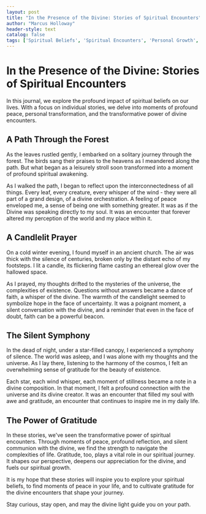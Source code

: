 ```yaml
---
layout: post
title: "In the Presence of the Divine: Stories of Spiritual Encounters"
author: "Marcus Holloway"
header-style: text
catalog: false
tags: ['Spiritual Beliefs', 'Spiritual Encounters', 'Personal Growth', 'Gratitude', 'Divine Presence']
---
```


# In the Presence of the Divine: Stories of Spiritual Encounters  

In this journal, we explore the profound impact of spiritual beliefs on our lives. With a focus on individual stories, we delve into moments of profound peace, personal transformation, and the transformative power of divine encounters.  

## A Path Through the Forest  

As the leaves rustled gently, I embarked on a solitary journey through the forest. The birds sang their praises to the heavens as I meandered along the path. But what began as a leisurely stroll soon transformed into a moment of profound spiritual awakening.  

As I walked the path, I began to reflect upon the interconnectedness of all things. Every leaf, every creature, every whisper of the wind - they were all part of a grand design, of a divine orchestration. A feeling of peace enveloped me, a sense of being one with something greater. It was as if the Divine was speaking directly to my soul. It was an encounter that forever altered my perception of the world and my place within it.  

## A Candlelit Prayer  

On a cold winter evening, I found myself in an ancient church. The air was thick with the silence of centuries, broken only by the distant echo of my footsteps. I lit a candle, its flickering flame casting an ethereal glow over the hallowed space.  

As I prayed, my thoughts drifted to the mysteries of the universe, the complexities of existence. Questions without answers became a dance of faith, a whisper of the divine. The warmth of the candlelight seemed to symbolize hope in the face of uncertainty. It was a poignant moment, a silent conversation with the divine, and a reminder that even in the face of doubt, faith can be a powerful beacon.  

## The Silent Symphony  

In the dead of night, under a star-filled canopy, I experienced a symphony of silence. The world was asleep, and I was alone with my thoughts and the universe. As I lay there, listening to the harmony of the cosmos, I felt an overwhelming sense of gratitude for the beauty of existence.  

Each star, each wind whisper, each moment of stillness became a note in a divine composition. In that moment, I felt a profound connection with the universe and its divine creator. It was an encounter that filled my soul with awe and gratitude, an encounter that continues to inspire me in my daily life.  

## The Power of Gratitude  

In these stories, we've seen the transformative power of spiritual encounters. Through moments of peace, profound reflection, and silent communion with the divine, we find the strength to navigate the complexities of life. Gratitude, too, plays a vital role in our spiritual journey. It shapes our perspective, deepens our appreciation for the divine, and fuels our spiritual growth.  

It is my hope that these stories will inspire you to explore your spiritual beliefs, to find moments of peace in your life, and to cultivate gratitude for the divine encounters that shape your journey.  

Stay curious, stay open, and may the divine light guide you on your path.  
